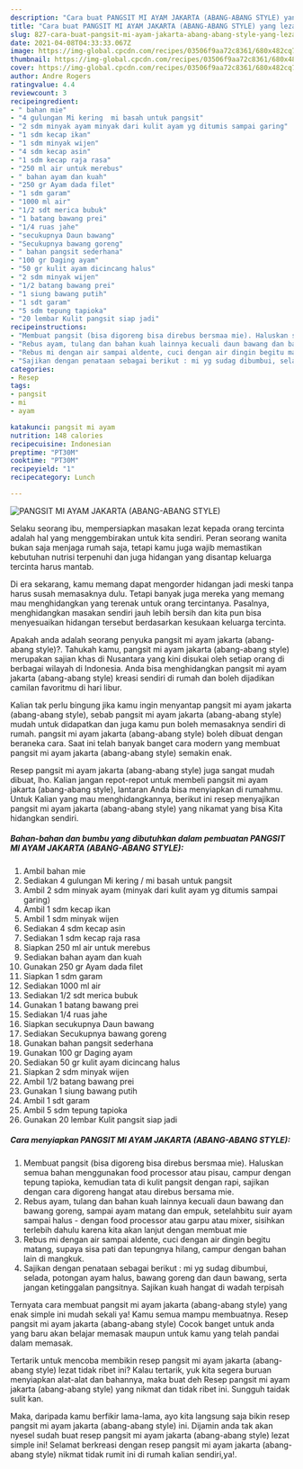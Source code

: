 ```yaml
---
description: "Cara buat PANGSIT MI AYAM JAKARTA (ABANG-ABANG STYLE) yang lezat Untuk Jualan"
title: "Cara buat PANGSIT MI AYAM JAKARTA (ABANG-ABANG STYLE) yang lezat Untuk Jualan"
slug: 827-cara-buat-pangsit-mi-ayam-jakarta-abang-abang-style-yang-lezat-untuk-jualan
date: 2021-04-08T04:33:33.067Z
image: https://img-global.cpcdn.com/recipes/03506f9aa72c8361/680x482cq70/pangsit-mi-ayam-jakarta-abang-abang-style-foto-resep-utama.jpg
thumbnail: https://img-global.cpcdn.com/recipes/03506f9aa72c8361/680x482cq70/pangsit-mi-ayam-jakarta-abang-abang-style-foto-resep-utama.jpg
cover: https://img-global.cpcdn.com/recipes/03506f9aa72c8361/680x482cq70/pangsit-mi-ayam-jakarta-abang-abang-style-foto-resep-utama.jpg
author: Andre Rogers
ratingvalue: 4.4
reviewcount: 3
recipeingredient:
- " bahan mie"
- "4 gulungan Mi kering  mi basah untuk pangsit"
- "2 sdm minyak ayam minyak dari kulit ayam yg ditumis sampai garing"
- "1 sdm kecap ikan"
- "1 sdm minyak wijen"
- "4 sdm kecap asin"
- "1 sdm kecap raja rasa"
- "250 ml air untuk merebus"
- " bahan ayam dan kuah"
- "250 gr Ayam dada filet"
- "1 sdm garam"
- "1000 ml air"
- "1/2 sdt merica bubuk"
- "1 batang bawang prei"
- "1/4 ruas jahe"
- "secukupnya Daun bawang"
- "Secukupnya bawang goreng"
- " bahan pangsit sederhana"
- "100 gr Daging ayam"
- "50 gr kulit ayam dicincang halus"
- "2 sdm minyak wijen"
- "1/2 batang bawang prei"
- "1 siung bawang putih"
- "1 sdt garam"
- "5 sdm tepung tapioka"
- "20 lembar Kulit pangsit siap jadi"
recipeinstructions:
- "Membuat pangsit (bisa digoreng bisa direbus bersmaa mie). Haluskan semua bahan menggunakan food processor atau pisau, campur dengan tepung tapioka, kemudian tata di kulit pangsit dengan rapi, sajikan dengan cara digoreng hangat atau direbus bersama mie."
- "Rebus ayam, tulang dan bahan kuah lainnya kecuali daun bawang dan bawang goreng, sampai ayam matang dan empuk, setelahbitu suir ayam sampai halus - dengan food processor atau garpu atau mixer, sisihkan terlebih dahulu karena kita akan lanjut dengan membuat mie"
- "Rebus mi dengan air sampai aldente, cuci dengan air dingin begitu matang, supaya sisa pati dan tepungnya hilang, campur dengan bahan lain di mangkuk."
- "Sajikan dengan penataan sebagai berikut : mi yg sudag dibumbui, selada, potongan ayam halus, bawang goreng dan daun bawang, serta jangan ketinggalan pangsitnya. Sajikan kuah hangat di wadah terpisah"
categories:
- Resep
tags:
- pangsit
- mi
- ayam

katakunci: pangsit mi ayam 
nutrition: 148 calories
recipecuisine: Indonesian
preptime: "PT30M"
cooktime: "PT30M"
recipeyield: "1"
recipecategory: Lunch

---
```



![PANGSIT MI AYAM JAKARTA (ABANG-ABANG STYLE)](https://img-global.cpcdn.com/recipes/03506f9aa72c8361/680x482cq70/pangsit-mi-ayam-jakarta-abang-abang-style-foto-resep-utama.jpg)

Selaku seorang ibu, mempersiapkan masakan lezat kepada orang tercinta adalah hal yang menggembirakan untuk kita sendiri. Peran seorang  wanita bukan saja menjaga rumah saja, tetapi kamu juga wajib memastikan kebutuhan nutrisi terpenuhi dan juga hidangan yang disantap keluarga tercinta harus mantab.

Di era  sekarang, kamu memang dapat mengorder hidangan jadi meski tanpa harus susah memasaknya dulu. Tetapi banyak juga mereka yang memang mau menghidangkan yang terenak untuk orang tercintanya. Pasalnya, menghidangkan masakan sendiri jauh lebih bersih dan kita pun bisa menyesuaikan hidangan tersebut berdasarkan kesukaan keluarga tercinta. 



Apakah anda adalah seorang penyuka pangsit mi ayam jakarta (abang-abang style)?. Tahukah kamu, pangsit mi ayam jakarta (abang-abang style) merupakan sajian khas di Nusantara yang kini disukai oleh setiap orang di berbagai wilayah di Indonesia. Anda bisa menghidangkan pangsit mi ayam jakarta (abang-abang style) kreasi sendiri di rumah dan boleh dijadikan camilan favoritmu di hari libur.

Kalian tak perlu bingung jika kamu ingin menyantap pangsit mi ayam jakarta (abang-abang style), sebab pangsit mi ayam jakarta (abang-abang style) mudah untuk didapatkan dan juga kamu pun boleh memasaknya sendiri di rumah. pangsit mi ayam jakarta (abang-abang style) boleh dibuat dengan beraneka cara. Saat ini telah banyak banget cara modern yang membuat pangsit mi ayam jakarta (abang-abang style) semakin enak.

Resep pangsit mi ayam jakarta (abang-abang style) juga sangat mudah dibuat, lho. Kalian jangan repot-repot untuk membeli pangsit mi ayam jakarta (abang-abang style), lantaran Anda bisa menyiapkan di rumahmu. Untuk Kalian yang mau menghidangkannya, berikut ini resep menyajikan pangsit mi ayam jakarta (abang-abang style) yang nikamat yang bisa Kita hidangkan sendiri.

<!--inarticleads1-->

##### Bahan-bahan dan bumbu yang dibutuhkan dalam pembuatan PANGSIT MI AYAM JAKARTA (ABANG-ABANG STYLE):

1. Ambil  bahan mie
1. Sediakan 4 gulungan Mi kering / mi basah untuk pangsit
1. Ambil 2 sdm minyak ayam (minyak dari kulit ayam yg ditumis sampai garing)
1. Ambil 1 sdm kecap ikan
1. Ambil 1 sdm minyak wijen
1. Sediakan 4 sdm kecap asin
1. Sediakan 1 sdm kecap raja rasa
1. Siapkan 250 ml air untuk merebus
1. Sediakan  bahan ayam dan kuah
1. Gunakan 250 gr Ayam dada filet
1. Siapkan 1 sdm garam
1. Sediakan 1000 ml air
1. Sediakan 1/2 sdt merica bubuk
1. Gunakan 1 batang bawang prei
1. Sediakan 1/4 ruas jahe
1. Siapkan secukupnya Daun bawang
1. Sediakan Secukupnya bawang goreng
1. Gunakan  bahan pangsit sederhana
1. Gunakan 100 gr Daging ayam
1. Sediakan 50 gr kulit ayam dicincang halus
1. Siapkan 2 sdm minyak wijen
1. Ambil 1/2 batang bawang prei
1. Gunakan 1 siung bawang putih
1. Ambil 1 sdt garam
1. Ambil 5 sdm tepung tapioka
1. Gunakan 20 lembar Kulit pangsit siap jadi




<!--inarticleads2-->

##### Cara menyiapkan PANGSIT MI AYAM JAKARTA (ABANG-ABANG STYLE):

1. Membuat pangsit (bisa digoreng bisa direbus bersmaa mie). Haluskan semua bahan menggunakan food processor atau pisau, campur dengan tepung tapioka, kemudian tata di kulit pangsit dengan rapi, sajikan dengan cara digoreng hangat atau direbus bersama mie.
1. Rebus ayam, tulang dan bahan kuah lainnya kecuali daun bawang dan bawang goreng, sampai ayam matang dan empuk, setelahbitu suir ayam sampai halus - dengan food processor atau garpu atau mixer, sisihkan terlebih dahulu karena kita akan lanjut dengan membuat mie
1. Rebus mi dengan air sampai aldente, cuci dengan air dingin begitu matang, supaya sisa pati dan tepungnya hilang, campur dengan bahan lain di mangkuk.
1. Sajikan dengan penataan sebagai berikut : mi yg sudag dibumbui, selada, potongan ayam halus, bawang goreng dan daun bawang, serta jangan ketinggalan pangsitnya. Sajikan kuah hangat di wadah terpisah




Ternyata cara membuat pangsit mi ayam jakarta (abang-abang style) yang enak simple ini mudah sekali ya! Kamu semua mampu membuatnya. Resep pangsit mi ayam jakarta (abang-abang style) Cocok banget untuk anda yang baru akan belajar memasak maupun untuk kamu yang telah pandai dalam memasak.

Tertarik untuk mencoba membikin resep pangsit mi ayam jakarta (abang-abang style) lezat tidak ribet ini? Kalau tertarik, yuk kita segera buruan menyiapkan alat-alat dan bahannya, maka buat deh Resep pangsit mi ayam jakarta (abang-abang style) yang nikmat dan tidak ribet ini. Sungguh taidak sulit kan. 

Maka, daripada kamu berfikir lama-lama, ayo kita langsung saja bikin resep pangsit mi ayam jakarta (abang-abang style) ini. Dijamin anda tak akan nyesel sudah buat resep pangsit mi ayam jakarta (abang-abang style) lezat simple ini! Selamat berkreasi dengan resep pangsit mi ayam jakarta (abang-abang style) nikmat tidak rumit ini di rumah kalian sendiri,ya!.

